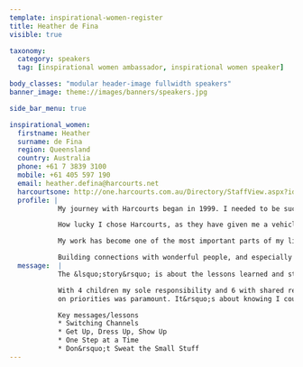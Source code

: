 ```yaml
---
template: inspirational-women-register
title: Heather de Fina
visible: true

taxonomy:
  category: speakers
  tag: [inspirational women ambassador, inspirational women speaker]

body_classes: "modular header-image fullwidth speakers"
banner_image: theme://images/banners/speakers.jpg

side_bar_menu: true

inspirational_women:
  firstname: Heather
  surname: de Fina
  region: Queensland
  country: Australia
  phone: +61 7 3839 3100
  mobile: +61 405 597 190
  email: heather.defina@harcourts.net
  harcourtsone: http://one.harcourts.com.au/Directory/StaffView.aspx?id=14467
  profile: |
            My journey with Harcourts began in 1999. I needed to be successful, and I needed to get there fast, as I had four children to support, alone. With the many challenges I faced throughout my sales career, there was always someone in Harcourts to offer support.

            How lucky I chose Harcourts, as they have given me a vehicle to further my learning, and an extension to my family.

            My work has become one of the most important parts of my life. My children have been impacted in a very positive way, through my experiences with this company.

            Building connections with wonderful people, and especially seeing other women push through their challenges and find success and happiness, has been the most rewarding experience of my career.
  message:  |
            The &lsquo;story&rsquo; is about the lessons learned and strategies used to prosper in real estate and survive as a parent.

            With 4 children my sole responsibility and 6 with shared responsibility who visited every school holiday, time management and focusing
            on priorities was paramount. It&rsquo;s about knowing I couldn’t have it all, and being happy and fulfilled with that.

            Key messages/lessons
            * Switching Channels
            * Get Up, Dress Up, Show Up
            * One Step at a Time
            * Don&rsquo;t Sweat the Small Stuff
---
```

